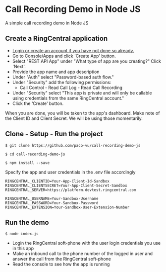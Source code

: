 # Call Recording Demo in Node JS
A simple call recording demo in Node JS

## Create a RingCentral application
- [Login or create an account if you have not done so already.](https://developer.ringcentral.com/login.html#/)
- Go to Console/Apps and click 'Create App' button.
- Select "REST API App" under "What type of app are you creating?" Click 'Next'.
- Provide the app name and app description
- Under "Auth" select "Password-based auth flow."
- Under "Security" add the following permissions:
  * Call Control - Read Call Log - Read Call Recording
- Under "Security" select "This app is private and will only be callable using credentials from the same RingCentral account."
- Click the 'Create' button.</li>

When you are done, you will be taken to the app's dashboard. Make note of the Client ID and Client Secret. We will be using those momentarily.

## Clone - Setup - Run the project
```
$ git clone https://github.com/paco-vu/call-recording-demo-js

$ cd call-recording-demo-js

$ npm install --save
```

Specify the app and user credentials in the .env file accordingly
```
RINGCENTRAL_CLIENTID=Your-App-Client-Id-Sandbox
RINGCENTRAL_CLIENTSECRET=Your-App-Client-Secret-Sandbox
RINGCENTRAL_SERVER=https://platform.devtest.ringcentral.com

RINGCENTRAL_USERNAME=Your-Sandbox-Username
RINGCENTRAL_PASSWORD=Your-Sandbox-Password
RINGCENTRAL_EXTENSION=Your-Sandbox-User-Extension-Number
```

## Run the demo
```
$ node index.js
```
* Login the RingCentral soft-phone with the user login credentials you use in this app
* Make an inbound call to the phone number of the logged in user and answer the call from the RingCentral soft-phone
* Read the console to see how the app is running
